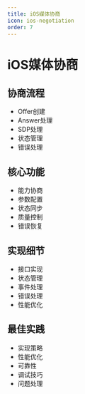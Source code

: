 ```yaml
---
title: iOS媒体协商
icon: ios-negotiation
order: 7
---
```


# iOS媒体协商

## 协商流程
- Offer创建
- Answer处理
- SDP处理
- 状态管理
- 错误处理

## 核心功能
- 能力协商
- 参数配置
- 状态同步
- 质量控制
- 错误恢复

## 实现细节
- 接口实现
- 状态管理
- 事件处理
- 错误处理
- 性能优化

## 最佳实践
- 实现策略
- 性能优化
- 可靠性
- 调试技巧
- 问题处理
